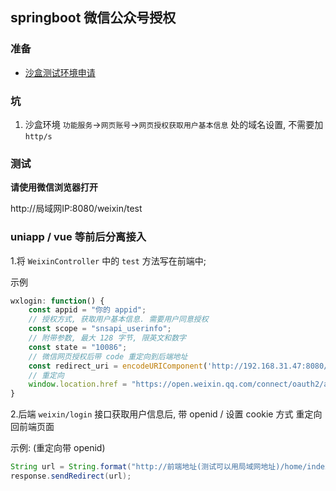 ## springboot 微信公众号授权

### 准备

- [沙盒测试环境申请](https://mp.weixin.qq.com/debug/cgi-bin/sandboxinfo?action=showinfo&t=sandbox/index)

### 坑


1. 沙盒环境 `功能服务`->`网页账号`->`网页授权获取用户基本信息` 处的域名设置, 不需要加 `http/s`


### 测试

**请使用微信浏览器打开**

http://局域网IP:8080/weixin/test


### uniapp / vue 等前后分离接入

1.将 `WeixinController` 中的 `test` 方法写在前端中;

示例

```javascript
wxlogin: function() {
    const appid = "你的 appid";
    // 授权方式, 获取用户基本信息. 需要用户同意授权
    const scope = "snsapi_userinfo";
    // 附带参数, 最大 128 字节, 限英文和数字
    const state = "10086";
    // 微信网页授权后带 code 重定向到后端地址
    const redirect_uri = encodeURIComponent('http://192.168.31.47:8080/weixin/login');
    // 重定向
    window.location.href = "https://open.weixin.qq.com/connect/oauth2/authorize?appid=" + appid + "&redirect_uri=" + redirect_uri + "&response_type=code&scope=" + scope + "&state="+state;
}
```


2.后端 `weixin/login` 接口获取用户信息后, 带 openid / 设置 cookie 方式 重定向回前端页面

示例: (重定向带 openid)

```java
String url = String.format("http://前端地址(测试可以用局域网地址)/home/index/index?openid=%s", weixinUserInfoDomain.getOpenid());
response.sendRedirect(url);
```